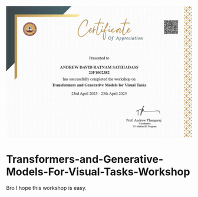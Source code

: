 ![Certificate](https://github.com/AndrewDavidRatnam/Transformers-and-Generative-Models-For-Visual-Tasks-Workshop/blob/main/Trans%20and%20gen%20ai.jpg)
# Transformers-and-Generative-Models-For-Visual-Tasks-Workshop
Bro I hope this workshop is easy.

